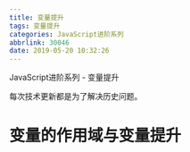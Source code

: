 ```yaml
---
title: 变量提升
tags: 变量提升
categories: JavaScript进阶系列
abbrlink: 30046
date: 2019-05-20 10:32:26
---
```

JavaScript进阶系列 - 变量提升

每次技术更新都是为了解决历史问题。

<!-- more -->

# 变量的作用域与变量提升

